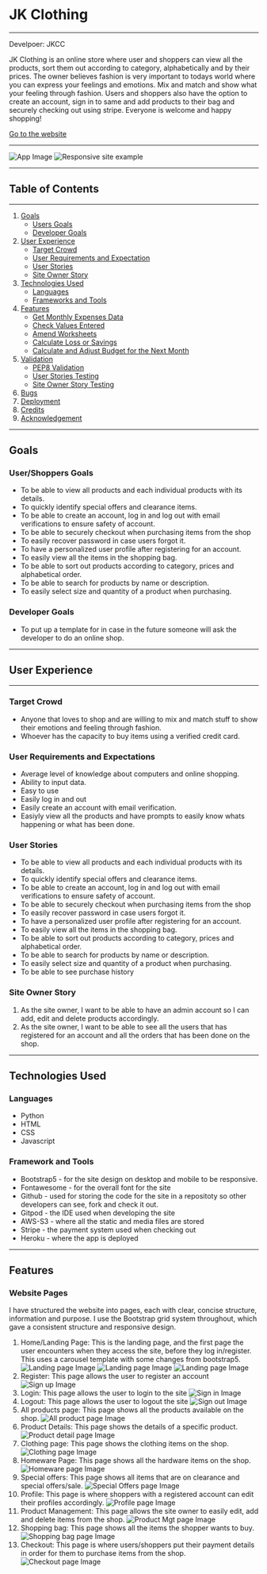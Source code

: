 # JK Clothing
---
Develpoer: JKCC

JK Clothing is an online store where user and shoppers can view all the products, sort them out according to category, alphabetically and by their prices. The owner believes fashion is very important to todays world where you can express your feelings and emotions. Mix and match and show what your feeling through fashion. Users and shoppers also have the option to create an account, sign in to same and add products to their bag and securely checking out using stripe. Everyone is welcome and happy shopping!

[Go to the website](https://jk-clothing.herokuapp.com/)

---

![App Image](media/home-page.png)
![Responsive site example](jk-clothing/media/am_i_responsive/home.png)

---
## Table of Contents
---
1. [Goals](#goals)
    * [Users Goals](#user-goals)
    * [Developer Goals](#owner-goals)
2. [User Experience](#user-experience)
    * [Target Crowd](#target-crowd)
    * [User Requirements and Expectation](#user-requirements-expectation)
    * [User Stories](#user-stories)
    * [Site Owner Story](#site-owner)
3. [Technologies Used](#technology)
    * [Languages](#languages)
    * [Frameworks and Tools](#frameworks)
4. [Features](#features)
    * [Get Monthly Expenses Data](#get-monthly)
    * [Check Values Entered](#check)
    * [Amend Worksheets](#amend)
    * [Calculate Loss or Savings](#loss-savings)
    * [Calculate and Adjust Budget for the Next Month](#budget)
5. [Validation](#validation)
    * [PEP8 Validation](#pep)
    * [User Stories Testing](#stories)
    * [Site Owner Story Testing](#owner)
6. [Bugs](#bugs)
7. [Deployment](#deployment)
8. [Credits](#credits)
9. [Acknowledgement](#acknowledgement)

---
## Goals<a name=goals></a>
### User/Shoppers Goals<a name=user-goals></a>
* To be able to view all products and each individual products with its details.
* To quickly identify special offers and clearance items.
* To be able to create an account, log in and log out with email verifications to ensure safety of account.
* To be able to securely checkout when purchasing items from the shop
* To easily recover password in case users forgot it.
* To have a personalized user profile after registering for an account.
* To easily view all the items in the shopping bag.
* To be able to sort out products according to category, prices and alphabetical order.
* To be able to search for products by name or description.
* To easily select size and quantity of a product when purchasing.

### Developer Goals<a name=owner-goals></a>
* To put up a template for in case in the future someone will ask the developer to do an online shop.
---

## User Experience<a name=user-experience></a>

---
### Target Crowd<a name=target-crowd></a>
* Anyone that loves to shop and are willing to mix and match stuff to show their emotions and feeling through fashion.
* Whoever has the capacity to buy items using a verified credit card.

### User Requirements and Expectations<a name=user-requirements-expectation></a>
* Average level of knowledge about computers and online shopping.
* Ability to input data.
* Easy to use
* Easily log in and out
* Easily create an account with email verification.
* Easiyly view all the products and have prompts to easily know whats happening or what has been done.

### User Stories<a name=user-stories></a>
* To be able to view all products and each individual products with its details.
* To quickly identify special offers and clearance items.
* To be able to create an account, log in and log out with email verifications to ensure safety of account.
* To be able to securely checkout when purchasing items from the shop
* To easily recover password in case users forgot it.
* To have a personalized user profile after registering for an account.
* To easily view all the items in the shopping bag.
* To be able to sort out products according to category, prices and alphabetical order.
* To be able to search for products by name or description.
* To easily select size and quantity of a product when purchasing.
* To be able to see purchase history
### Site Owner Story<a name=site-owner></a>
1. As the site owner, I want to be able to have an admin account so I can add, edit and delete products accordingly.
2. As the site owner, I want to be able to see all the users that has registered for an account and all the orders that has been done on the shop.

---
## Technologies Used<a name=technology></a>
### Languages<a name=languages></a>
* Python
* HTML
* CSS
* Javascript

### Framework and Tools<a name=frameworks></a>
* Bootstrap5 - for the site design on desktop and mobile to be responsive.
* Fontawesome - for the overall font for the site
* Github - used for storing the code for the site in a repositoty so other developers can see, fork and check it out.
* Gitpod - the IDE used when developing the site
* AWS-S3 - where all the static and media files are stored
* Stripe - the payment system used when checking out
* Heroku - where the app is deployed
---
## Features
### Website Pages
I have structured the website into pages, each with clear, concise structure, information and purpose. I use the Bootstrap grid system throughout, which gave a consistent structure and responsive design.
1. Home/Landing Page: This is the landing page, and the first page the user encounters when they access the site, before they log in/register. This uses a carousel template with some changes from bootstrap5.
![Landing page Image](media/home-page.png)
![Landing page Image](media/home-page2.png)
![Landing page Image](media/home-page3.png)
2. Register: This page allows the user to register an account
![Sign up Image](media/sign-up.png)
3. Login: This page allows the user to login to the site
![Sign in Image](media/login.png)
4. Logout: This page allows the user to logout the site
![Sign out Image](media/signout.png)
5. All products page: This page shows all the products available on the shop.
![All product page Image](media/all-products.png)
6. Product Details: This page shows the details of a specific product.
![Product detail page Image](media/product-details.png)
7. Clothing page: This page shows the clothing items on the shop.
![Clothing page Image](media/clothing.png)
8. Homeware Page: This page shows all the hardware items on the shop.
![Homeware page Image](media/homeware.png)
9. Special offers: This page shows all items that are on clearance and special offers/sale.
![Special Offers page Image](media/deals.png)
10. Profile: This page is where shoppers with a registered account can edit their profiles accordingly.
![Profile page Image](media/profile.png)
11. Product Management: This page allows the site owner to easily edit, add and delete items from the shop.
![Product Mgt page Image](media/product-mgt.png)
12. Shopping bag: This page shows all the items the shopper wants to buy.
![Shopping bag page Image](media/bag.png)
13. Checkout: This page is where users/shoppers put their payment details in order for them to purchase items from the shop.
![Checkout page Image](media/checkout.png)